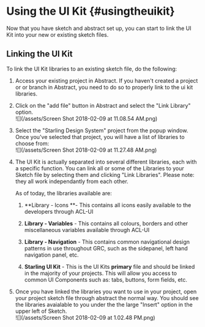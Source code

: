 # Using the UI Kit {#usingtheuikit}

Now that you have sketch and abstract set up, you can start to link the UI Kit into your new or existing sketch files.

## Linking the UI Kit

To link the UI Kit libraries to an existing sketch file, do the following:

1. Access your existing project in Abstract. 
   If you haven't created a project or or branch in Abstract, you need to do so to properly link to the ui kit libraries.
2. Click on the "add file" button in Abstract and select the "Link Library" option.  
   ![](/assets/Screen Shot 2018-02-09 at 11.08.54 AM.png)

3. Select the "Starling Design System" project from the popup window. Once you've selected that project, you will have a list of libraries to choose from:  
   ![](/assets/Screen Shot 2018-02-09 at 11.27.48 AM.png)

4. The UI Kit is actually separated into several different libraries, each with a specific function. You can link all or some of the Libraries to your Sketch file by selecting them and clicking "Link Libraries". Please note: they all work independantly  from each other.

   As of today, the libraries available are:

   1. **Library - Icons **- This contains all icons easily available to the developers through ACL-UI

   2. **Library - Variables** - This contains all colours, borders and other miscellaneous variables available through ACL-UI

   3. **Library - Navigation** - This contains common navigational design patterns in use throughout GRC, such as the sidepanel, left hand navigation panel, etc.

   4. **Starling UI Kit** - This is the UI Kits **primary** file and should be linked in the majority of your projects. This will allow you access to common UI Components such as: tabs, buttons, form fields, etc.

5. Once you have linked the libraries you want to use in your project, open your project sketch file through abstract the normal way. You should see the libraries avaialable to you under the the large "Insert" option in the upper left of Sketch.   
   ![](/assets/Screen Shot 2018-02-09 at 1.02.48 PM.png)




